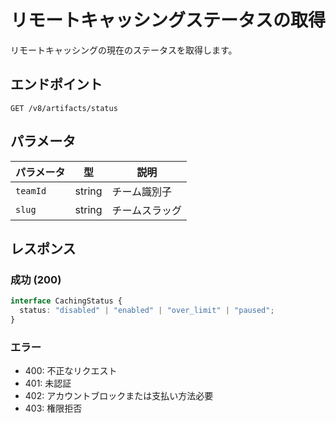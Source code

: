 # リモートキャッシングステータスの取得

リモートキャッシングの現在のステータスを取得します。

## エンドポイント

```
GET /v8/artifacts/status
```

## パラメータ

| パラメータ | 型 | 説明 |
|----------|------|------|
| `teamId` | string | チーム識別子 |
| `slug` | string | チームスラッグ |

## レスポンス

### 成功 (200)

```typescript
interface CachingStatus {
  status: "disabled" | "enabled" | "over_limit" | "paused";
}
```

### エラー
- 400: 不正なリクエスト
- 401: 未認証
- 402: アカウントブロックまたは支払い方法必要
- 403: 権限拒否
